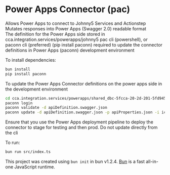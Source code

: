 # Power Apps Connector (pac)

Allows Power Apps to connect to Johnny5 Services and Actionstep  
Mutates responses into Power Apps (Swagger 2.0) readable format  
The definition for the Power Apps side stored in cca.integration.services/powerapps/johnny5
pac cli (powershell), or    
paconn cli (preferred) (pip install paconn) required to update the connector definitions in Power Apps (paconn) development environment

To install dependencies:

```bash
bun install
pip install paconn
```

To update the Power Apps Connector definitions on the power apps side in the development environment
```bash
cd cca.integration.services/powerapps/shared_dbc-5fcca-20-2d-201-5fd94596a0e5358ac4
paconn login
paconn validate -d apiDefinition.swagger.json
paconn update -d apiDefinition.swagger.json -p apiProperties.json -i icon.png -c shared_dbc-5fcca-20-2d-201-5fd94596a0e5358ac4 -e Default-20662f19-dcf5-43db-861d-23acdd8eeb44 --verbose
```
Ensure that you use the Power Apps deployment pipeline to deploy the connector to stage for testing and then prod. Do not update directly from the cli  

To run:

```bash
bun run src/index.ts
```

This project was created using `bun init` in bun v1.2.4. [Bun](https://bun.sh) is a fast all-in-one JavaScript runtime.
